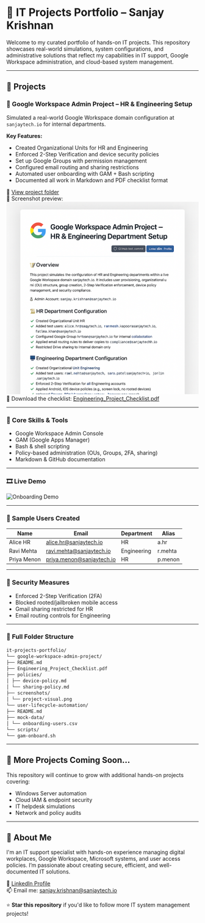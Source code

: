 # 💼 IT Projects Portfolio – Sanjay Krishnan

Welcome to my curated portfolio of hands-on IT projects. This repository showcases real-world simulations, system configurations, and administrative solutions that reflect my capabilities in IT support, Google Workspace administration, and cloud-based system management.

---

## 📂 Projects

### 🔧 Google Workspace Admin Project – HR & Engineering Setup
Simulated a real-world Google Workspace domain configuration at `sanjaytech.io` for internal departments.

**Key Features:**
- Created Organizational Units for HR and Engineering
- Enforced 2-Step Verification and device security policies
- Set up Google Groups with permission management
- Configured email routing and sharing restrictions
- Automated user onboarding with GAM + Bash scripting
- Documented all work in Markdown and PDF checklist format

📁 [View project folder](google-workspace-admin-project/README.md)  
📸 Screenshot preview: ![Project Visual](google-workspace-admin-project/screenshots/project-visual.png)  
📄 Download the checklist: [Engineering_Project_Checklist.pdf](google-workspace-admin-project/Engineering_Project_Checklist.pdf)

---

### 🧰 Core Skills & Tools

- Google Workspace Admin Console
- GAM (Google Apps Manager)
- Bash & shell scripting
- Policy-based administration (OUs, Groups, 2FA, sharing)
- Markdown & GitHub documentation

---

### 🎞️ Live Demo

![Onboarding Demo](google-workspace-admin-project/screenshots/onboarding-demo.gif)

---

### 👥 Sample Users Created

| Name          | Email                          | Department  | Alias        |
|---------------|--------------------------------|-------------|--------------|
| Alice HR      | alice.hr@sanjaytech.io         | HR          | a.hr         |
| Ravi Mehta    | ravi.mehta@sanjaytech.io       | Engineering | r.mehta      |
| Priya Menon   | priya.menon@sanjaytech.io      | HR          | p.menon      |

---

### 🔐 Security Measures

- Enforced 2-Step Verification (2FA)
- Blocked rooted/jailbroken mobile access
- Gmail sharing restricted for HR
- Email routing controls for Engineering

---

### 📂 Full Folder Structure

```
it-projects-portfolio/
└── google-workspace-admin-project/
├── README.md
├── Engineering_Project_Checklist.pdf
├── policies/
│ ├── device-policy.md
│ └── sharing-policy.md
├── screenshots/
│ └── project-visual.png
└── user-lifecycle-automation/
├── README.md
├── mock-data/
│ └── onboarding-users.csv
└── scripts/
└── gam-onboard.sh
```

---

## 🌱 More Projects Coming Soon...
This repository will continue to grow with additional hands-on projects covering:

- Windows Server automation
- Cloud IAM & endpoint security
- IT helpdesk simulations
- Network and policy audits

---

## 🧠 About Me
I'm an IT support specialist with hands-on experience managing digital workplaces, Google Workspace, Microsoft systems, and user access policies. I’m passionate about creating secure, efficient, and well-documented IT solutions.

🔗 [LinkedIn Profile](https://www.linkedin.com/in/sanjay-krishnan-aa985b134/)  
📫 Email me: sanjay.krishnan@sanjaytech.io

⭐ **Star this repository** if you'd like to follow more IT system management projects!
